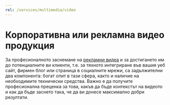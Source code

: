 ```yaml
---
rel: /services/multimedia/video
---
```

# Корпоративна или рекламна **видео продукция**
За професионалното заснемане на [рекламни видеа](./../бизнес-развитие/blackmarket/онлайн-реклама.html) и за достигането им до потенциалните ви клиенти, т.е. за тяхното интегриране във вашия уеб сайт, фирмен блог или страница в социалните мрежи, са задължителни два компонента: богат опит в тази сфера, както и наличие на необходимите технически средства. Важно е да получите професионална преценка за това, какъв да бъде контекстът на видеото и как да бъде заснето така, че да ви донесе максимално добри резултати.
